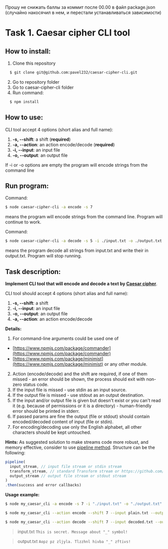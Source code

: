 Прошу не снижать баллы за коммит после 00.00 в файл package.json (случайно накосячил в нем, и перестали устанавливаться зависимости)
# Task 1. Caesar cipher CLI tool

## How to install:
1. Clone this repository
```bash 
  $ git clone git@github.com:pavel232/caesar-cipher-cli.git
```
2. Go to repository folder
3. Go to caesar-cipher-cli folder
4. Run command:
```bash 
  $ npm install
```

## How to use:
CLI tool accept 4 options (short alias and full name):

1.  **-s, --shift**: a shift (**required**)
2.  **-a, --action**: an action encode/decode (**required**)
3.  **-i, --input**: an input file
4.  **-o, --output**: an output file

If -i or -o options are empty the program will encode strings from the command line

## Run program:
Command:
```bash
$ node caesar-cipher-cli -a encode -s 7
```
means the program will encode strings from the command line. Program will continue to work.

Command:
```bash
$ node caesar-cipher-cli -a decode -s 5 -i ./input.txt -o ./output.txt
```
means the program decode all strings from input.txt and write their in output.txt. Program will stop running.


## Task description:
**Implement CLI tool that will encode and decode a text by [Caesar cipher](https://en.wikipedia.org/wiki/Caesar_cipher)**.

CLI tool should accept 4 options (short alias and full name):

1.  **-s, --shift**: a shift
2.  **-i, --input**: an input file
3.  **-o, --output**: an output file
4.  **-a, --action**: an action encode/decode

**Details:**

1. For command-line arguments could be used one of

- [https://www.npmjs.com/package/commander](https://www.npmjs.com/package/commander)
- [https://www.npmjs.com/package/minimist](https://www.npmjs.com/package/minimist)
  or any other module.

2. Action (encode/decode) and the shift are required, if one of them missed - an error should be shown, the process should exit with non-zero status code.
3. If the input file is missed - use stdin as an input source.
4. If the output file is missed - use stdout as an output destination.
5. If the input and/or output file is given but doesn't exist or you can't read it (e.g. because of permissions or it is a directory) - human-friendly error should be printed in stderr.
6. If passed params are fine the output (file or stdout) should contain encoded/decoded content of input (file or stdin).
7. For encoding/decoding use only the English alphabet, all other characters should be kept untouched.

**Hints:**
As suggested solution to make streams code more robust, and memory effective, consider to use [pipeline method](https://nodejs.org/api/stream.html#stream_stream_pipeline_streams_callback).
Structure can be the following:

```javascript
pipeline(
  input_stream, // input file stream or stdin stream
  transform_stream, // standard Transform stream or https://github.com/rvagg/through2
  output_stream // output file stream or stdout stream
)
.then(success and error callbacks)
```

**Usage example:**

```bash
$ node my_caesar_cli -a encode -s 7 -i "./input.txt" -o "./output.txt"
```

```bash
$ node my_caesar_cli --action encode --shift 7 --input plain.txt --output encoded.txt
```

```bash
$ node my_caesar_cli --action decode --shift 7 --input decoded.txt --output plain.txt
```

> input.txt
> `This is secret. Message about "_" symbol!`

> output.txt
> `Aopz pz zljyla. Tlzzhnl hivba "_" zftivs!`
